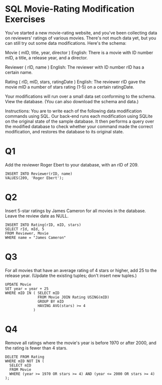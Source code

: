 # SQL Movie-Rating Modification Exercises

You've started a new movie-rating website, and you've been collecting data on reviewers' ratings of various movies. There's not much data yet, but you can still try out some data modifications. Here's the schema:

Movie ( mID, title, year, director )
English: There is a movie with ID number mID, a title, a release year, and a director.

Reviewer ( rID, name )
English: The reviewer with ID number rID has a certain name.

Rating ( rID, mID, stars, ratingDate )
English: The reviewer rID gave the movie mID a number of stars rating (1-5) on a certain ratingDate.

Your modifications will run over a small data set conforming to the schema. View the database. (You can also download the schema and data.)

Instructions: You are to write each of the following data modification commands using SQL. Our back-end runs each modification using SQLite on the original state of the sample database. It then performs a query over the modified database to check whether your command made the correct modification, and restores the database to its original state. 

# Q1

Add the reviewer Roger Ebert to your database, with an rID of 209.

```
INSERT INTO Reviewer(rID, name)
VALUES(209, 'Roger Ebert');
```
# Q2

Insert 5-star ratings by James Cameron for all movies in the database. Leave the review date as NULL.

```
INSERT INTO Rating(rID, mID, stars)
SELECT rId, mId, 5
FROM Reviewer, Movie
WHERE name = "James Cameron"
```

# Q3

For all movies that have an average rating of 4 stars or higher, add 25 to the release year. (Update the existing tuples; don't insert new tuples.)

```
UPDATE Movie
SET year = year + 25
WHERE mID IN ( SELECT mID
               FROM Movie JOIN Rating USING(mID)
               GROUP BY mID
               HAVING AVG(stars) >= 4
             )
```

# Q4

Remove all ratings where the movie's year is before 1970 or after 2000, and the rating is fewer than 4 stars.

```
DELETE FROM Rating
WHERE mID NOT IN (
  SELECT mID
  FROM Movie
  WHERE (year >= 1970 OR stars >= 4) AND (year <= 2000 OR stars >= 4)
);
```
